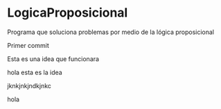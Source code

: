 # LogicaProposicional
Programa que soluciona problemas por medio de la lógica proposicional

Primer commit

Esta es una idea que funcionara

hola esta es la idea
 

 jknkjnkjndkjnkc


hola